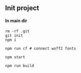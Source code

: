 ## Init project

#### In main dir

```
rm -rf .git
git init
npm i
```

```
npm run cf # connect woff2 fonts
```

```
npm start
```

```
npm run build
```
